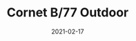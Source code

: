 ---
title: "Cornet B/77 Outdoor"
image_primary: "img/CORNET_B03_ambient_3x3.jpg"
description: "Cornet%20has%20a%20personality%20strongly%20rooted%20in%20nature%20and%20it%20brightens%20the%20space%20it%20is%20in.%0A%0AIt%20is%20a%20lamp%20made%20of%20polyurethane%2C%20which%20is%20a%20hard%20and%20resistant%20material%20that%20is%20perfect%20for%20public%20spaces.%20The%20Cornet%u2019s%20use%20is%20very%20versatile.%0A%0AIt%20is%20mainly%20used%20as%20a%20bollard%20lamp%20but%20can%20quickly%20connect%20with%20a%20wider%20reality%3A%20interior%20wall%20lamps%2C%20or%20the%20post%20version%20for%20intermediate%20spaces.%20In%20all%20of%20its%20designs%2C%20Cornet%20includes%20a%20dimmable%20LED%20source%20that%20distributes%20light%20through%20the%20lamp%u2019s%20undulating%20layers%2C%20creating%20an%20atmosphere%20that%20is%20natural%2C%20slightly%20broken%2C%20but%20never%20dominant."
designer: "Alex Fernández Camps"
tags: 
  - "Bover"
  - "Outdoor"
  - "Bollard"
  - "Wall"
  - "Outdoor Lamps"
href: "https://www.bover.es/en/lamp/cornet-b03/"
category: "outdoor-lamps"
subtitle: ""
manufacturer: "Bover"
slug: "/manufacturers/bover/outdoor-lamps/alex-fernandez-camps-cornet-b-77-outdoor"
date: "2021-02-17"
---